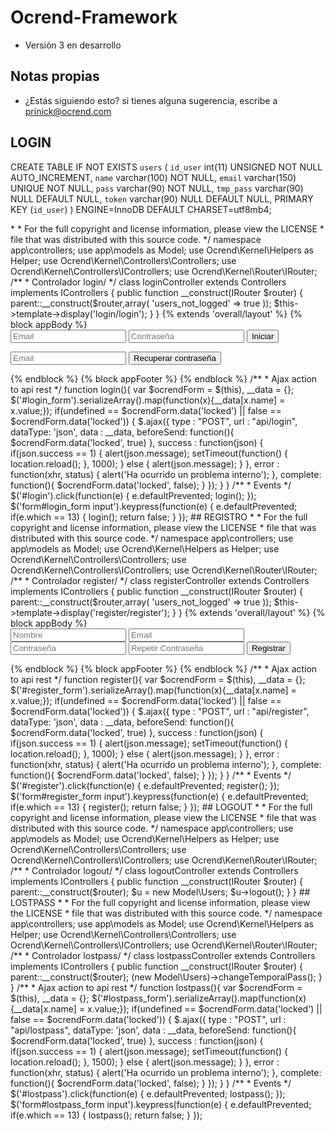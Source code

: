 # Ocrend-Framework

- Versión 3 en desarrollo


## Notas propias
- ¿Estás siguiendo esto? si tienes alguna sugerencia, escribe a prinick@ocrend.com


## LOGIN
 CREATE TABLE IF NOT EXISTS `users` (
                `id_user` int(11) UNSIGNED NOT NULL AUTO_INCREMENT,
                `name` varchar(100) NOT NULL,
                `email` varchar(150) UNIQUE NOT NULL,
                `pass` varchar(90) NOT NULL,
                `tmp_pass` varchar(90) NULL DEFAULT NULL,
                `token` varchar(90) NULL DEFAULT NULL,
  PRIMARY KEY (`id_user`)
) ENGINE=InnoDB DEFAULT CHARSET=utf8mb4;

<?php

/*
 * This file is part of the Ocrend Framewok 3 package.
 *
 * (c) Ocrend Software <info@ocrend.com>
 *
 * For the full copyright and license information, please view the LICENSE
 * file that was distributed with this source code.
*/

namespace app\controllers;

use app\models as Model;
use Ocrend\Kernel\Helpers as Helper;
use Ocrend\Kernel\Controllers\Controllers;
use Ocrend\Kernel\Controllers\IControllers;
use Ocrend\Kernel\Router\IRouter;

/**
 * Controlador login/
*/
class loginController extends Controllers implements IControllers {

    public function __construct(IRouter $router) {
        parent::__construct($router,array(
            'users_not_logged' => true
        ));
		$this->template->display('login/login');
    }
}

{% extends 'overall/layout' %}
{% block appBody %}
    <form role="form" id="login_form">
        <input type="email" name="email" placeholder="Email" />
        <input type="password" name="pass" placeholder="Contraseña" />
        <button type="button" id="login">Iniciar</button>
    </form>

    <form role="form" id="lostpass_form">
        <input type="email" name="email" placeholder="Email" />
        <button type="button" id="lostpass">Recuperar contraseña</button>
    </form>
{% endblock %}
{% block appFooter %}
    <script src="assets/jscontrollers/login/login.js"></script>
    <script src="assets/jscontrollers/lostpass/lostpass.js"></script>
{% endblock %}


/**
 * Ajax action to api rest
*/
function login(){
    var $ocrendForm = $(this), __data = {};
    $('#login_form').serializeArray().map(function(x){__data[x.name] = x.value;}); 

    if(undefined == $ocrendForm.data('locked') || false == $ocrendForm.data('locked')) {
        $.ajax({
            type : "POST",
            url : "api/login",
            dataType: 'json',
            data : __data,
            beforeSend: function(){ 
                $ocrendForm.data('locked', true) 
            },
            success : function(json) {
                if(json.success == 1) {
                    alert(json.message);
                    setTimeout(function() {
                        location.reload();
                    }, 1000);
                } else {
                    alert(json.message);
                }
            },
            error : function(xhr, status) {
                alert('Ha ocurrido un problema interno');
            },
            complete: function(){ 
                $ocrendForm.data('locked', false);
            } 
        });
    }
} 

/**
 * Events
 */
$('#login').click(function(e) {
    e.defaultPrevented;
    login();
});
$('form#login_form input').keypress(function(e) {
    e.defaultPrevented;
    if(e.which == 13) {
        login();

        return false;
    }
});




















## REGISTRO

<?php

/*
 * This file is part of the Ocrend Framewok 3 package.
 *
 * (c) Ocrend Software <info@ocrend.com>
 *
 * For the full copyright and license information, please view the LICENSE
 * file that was distributed with this source code.
*/

namespace app\controllers;

use app\models as Model;
use Ocrend\Kernel\Helpers as Helper;
use Ocrend\Kernel\Controllers\Controllers;
use Ocrend\Kernel\Controllers\IControllers;
use Ocrend\Kernel\Router\IRouter;

/**
 * Controlador register/
*/
class registerController extends Controllers implements IControllers {

    public function __construct(IRouter $router) {
        parent::__construct($router,array(
            'users_not_logged' => true
        ));
		$this->template->display('register/register');
    }
}

{% extends 'overall/layout' %}
{% block appBody %}
    <form role="form" id="register_form">
        <input type="text" name="name" placeholder="Nombre" />
        <input type="email" name="email" placeholder="Email" />
        <input type="password" name="pass" placeholder="Contraseña" />
        <input type="password" name="pass_repeat" placeholder="Repetir Contraseña" />
        <button type="button" id="register">Registrar</button>
    </form>
{% endblock %}
{% block appFooter %}
    <script src="assets/jscontrollers/register/register.js"></script>
{% endblock %}

/**
 * Ajax action to api rest
*/
function register(){
    var $ocrendForm = $(this), __data = {};
    $('#register_form').serializeArray().map(function(x){__data[x.name] = x.value;}); 

    if(undefined == $ocrendForm.data('locked') || false == $ocrendForm.data('locked')) {
        $.ajax({
            type : "POST",
            url : "api/register",
            dataType: 'json',
            data : __data,
            beforeSend: function(){ 
                $ocrendForm.data('locked', true) 
            },
            success : function(json) {
                if(json.success == 1) {
                    alert(json.message);
                    setTimeout(function() {
                        location.reload();
                    }, 1000);
                } else {
                    alert(json.message);
                }
            },
            error : function(xhr, status) {
                alert('Ha ocurrido un problema interno');
            },
            complete: function(){ 
                $ocrendForm.data('locked', false);
            } 
        });
    }
} 

/**
 * Events
 */
$('#register').click(function(e) {
    e.defaultPrevented;
    register();
});
$('form#register_form input').keypress(function(e) {
    e.defaultPrevented;
    if(e.which == 13) {
        register();

        return false;
    }
});










## LOGOUT

<?php

/*
 * This file is part of the Ocrend Framewok 3 package.
 *
 * (c) Ocrend Software <info@ocrend.com>
 *
 * For the full copyright and license information, please view the LICENSE
 * file that was distributed with this source code.
*/

namespace app\controllers;

use app\models as Model;
use Ocrend\Kernel\Helpers as Helper;
use Ocrend\Kernel\Controllers\Controllers;
use Ocrend\Kernel\Controllers\IControllers;
use Ocrend\Kernel\Router\IRouter;

/**
 * Controlador logout/
*/
class logoutController extends Controllers implements IControllers {

    public function __construct(IRouter $router) {
        parent::__construct($router);
        $u = new Model\Users;
        $u->logout();
    }
}




## LOSTPASS

<?php

/*
 * This file is part of the Ocrend Framewok 3 package.
 *
 * (c) Ocrend Software <info@ocrend.com>
 *
 * For the full copyright and license information, please view the LICENSE
 * file that was distributed with this source code.
*/

namespace app\controllers;

use app\models as Model;
use Ocrend\Kernel\Helpers as Helper;
use Ocrend\Kernel\Controllers\Controllers;
use Ocrend\Kernel\Controllers\IControllers;
use Ocrend\Kernel\Router\IRouter;

/**
 * Controlador lostpass/
*/
class lostpassController extends Controllers implements IControllers {

    public function __construct(IRouter $router) {
        parent::__construct($router);
        (new Model\Users)->changeTemporalPass();
    }
}

/**
 * Ajax action to api rest
*/
function lostpass(){
    var $ocrendForm = $(this), __data = {};
    $('#lostpass_form').serializeArray().map(function(x){__data[x.name] = x.value;}); 

    if(undefined == $ocrendForm.data('locked') || false == $ocrendForm.data('locked')) {
        $.ajax({
            type : "POST",
            url : "api/lostpass",
            dataType: 'json',
            data : __data,
            beforeSend: function(){ 
                $ocrendForm.data('locked', true) 
            },
            success : function(json) {
                if(json.success == 1) {
                    alert(json.message);
                    setTimeout(function() {
                        location.reload();
                    }, 1500);
                } else {
                    alert(json.message);
                }
            },
            error : function(xhr, status) {
                alert('Ha ocurrido un problema interno');
            },
            complete: function(){ 
                $ocrendForm.data('locked', false);
            } 
        });
    }
} 

/**
 * Events
 */
$('#lostpass').click(function(e) {
    e.defaultPrevented;
    lostpass();
});
$('form#lostpass_form input').keypress(function(e) {
    e.defaultPrevented;
    if(e.which == 13) {
        lostpass();

        return false;
    }
});
